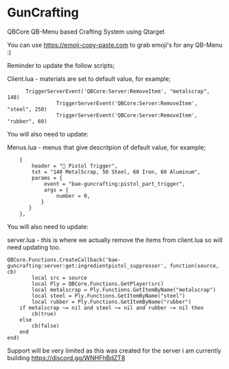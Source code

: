 # GunCrafting
QBCore QB-Menu based Crafting System using Qtarget


You can use https://emoji-copy-paste.com to grab emoji's for any QB-Menu :)

Reminder to update the follow scripts;

Client.lua - materials are set to default value, for example;

          TriggerServerEvent('QBCore:Server:RemoveItem', "metalscrap", 140)
					TriggerServerEvent('QBCore:Server:RemoveItem', "steel", 250)
					TriggerServerEvent('QBCore:Server:RemoveItem', "rubber", 60)
          
          
You will also need to update:

Menus.lua - menus that give descritpion of default value, for example;

        {
            header = "🦿 Pistol Trigger",
            txt = "140 MetalScrap, 50 Steel, 60 Iron, 60 Aluminum",
            params = {
                event = "bae-guncrafting:pistol_part_trigger", 
                args = {
                    number = 0,
               }
           }
        },
        
You will also need to update:

server.lua - this is where we actually remove the items from client.lua so will need updating too.

  	QBCore.Functions.CreateCallback('bae-guncrafting:server:get:ingredientpistol_suppressor', function(source, cb)
      		local src = source
      		local Ply = QBCore.Functions.GetPlayer(src)
      		local metalscrap = Ply.Functions.GetItemByName("metalscrap")
      		local steel = Ply.Functions.GetItemByName("steel")
      		local rubber = Ply.Functions.GetItemByName("rubber")
      	if metalscrap ~= nil and steel ~= nil and rubber ~= nil then
         	cb(true)
    	else
          	cb(false)
      	end
  	end)
  
  
  Support will be very limited as this was created for the server i am currently building https://discord.gg/WNHFhBdZT8 



        
        
